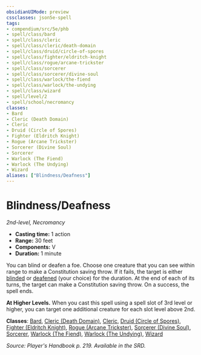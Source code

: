 ```yaml
---
obsidianUIMode: preview
cssclasses: json5e-spell
tags:
- compendium/src/5e/phb
- spell/class/bard
- spell/class/cleric
- spell/class/cleric/death-domain
- spell/class/druid/circle-of-spores
- spell/class/fighter/eldritch-knight
- spell/class/rogue/arcane-trickster
- spell/class/sorcerer
- spell/class/sorcerer/divine-soul
- spell/class/warlock/the-fiend
- spell/class/warlock/the-undying
- spell/class/wizard
- spell/level/2
- spell/school/necromancy
classes:
- Bard
- Cleric (Death Domain)
- Cleric
- Druid (Circle of Spores)
- Fighter (Eldritch Knight)
- Rogue (Arcane Trickster)
- Sorcerer (Divine Soul)
- Sorcerer
- Warlock (The Fiend)
- Warlock (The Undying)
- Wizard
aliases: ["Blindness/Deafness"]
---
```

# Blindness/Deafness
*2nd-level, Necromancy*  

- **Casting time:** 1 action
- **Range:** 30 feet
- **Components:** V
- **Duration:** 1 minute

You can blind or deafen a foe. Choose one creature that you can see within range to make a Constitution saving throw. If it fails, the target is either [blinded](/3-Mechanics/CLI/rules/conditions.md#blinded) or [deafened](/3-Mechanics/CLI/rules/conditions.md#deafened) (your choice) for the duration. At the end of each of its turns, the target can make a Constitution saving throw. On a success, the spell ends.

**At Higher Levels.** When you cast this spell using a spell slot of 3rd level or higher, you can target one additional creature for each slot level above 2nd.

**Classes**: [Bard](/3-Mechanics/CLI/classes/bard.md), [Cleric (Death Domain)](/3-Mechanics/CLI/classes/cleric-death-domain.md), [Cleric](/3-Mechanics/CLI/classes/cleric.md), [Druid (Circle of Spores)](/3-Mechanics/CLI/classes/druid-circle-of-spores-tce.md), [Fighter (Eldritch Knight)](/3-Mechanics/CLI/classes/fighter-eldritch-knight.md), [Rogue (Arcane Trickster)](/3-Mechanics/CLI/classes/rogue-arcane-trickster.md), [Sorcerer (Divine Soul)](/3-Mechanics/CLI/classes/sorcerer-divine-soul-xge.md), [Sorcerer](/3-Mechanics/CLI/classes/sorcerer.md), [Warlock (The Fiend)](/3-Mechanics/CLI/classes/warlock-the-fiend.md), [Warlock (The Undying)](/3-Mechanics/CLI/classes/warlock-the-undying-scag.md), [Wizard](/3-Mechanics/CLI/classes/wizard.md)

*Source: Player's Handbook p. 219. Available in the SRD.*